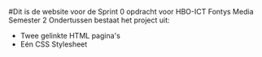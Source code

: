 #Dit is de website voor de Sprint 0 opdracht voor HBO-ICT Fontys Media Semester 2
Ondertussen bestaat het project uit:
- Twee gelinkte HTML pagina's
- Eén CSS Stylesheet
